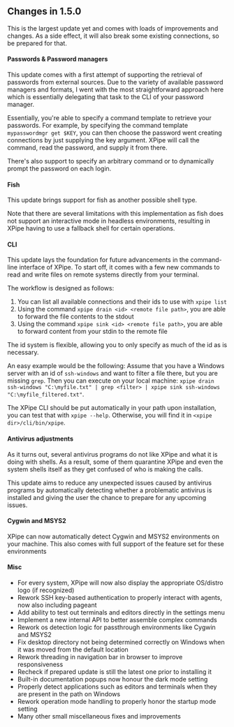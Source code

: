 ## Changes in 1.5.0

This is the largest update yet and comes with loads of improvements and changes.
As a side effect, it will also break some existing connections, so be prepared for that.

#### Passwords & Password managers

This update comes with a first attempt of supporting the retrieval of passwords from external sources.
Due to the variety of available password managers and formats, I went with the most straightforward approach here which is essentially delegating that task to the CLI of your password manager.

Essentially, you're able to specify a command template to retrieve your passwords.
For example, by specifying the command template `mypasswordmgr get $KEY`, you can then choose the password went creating connections by just supplying the key argument.
XPipe will call the command, read the password, and supply it from there.

There's also support to specify an arbitrary command or to dynamically prompt the password on each login.

#### Fish

This update brings support for fish as another possible shell type.

Note that there are several limitations with this implementation as fish does
not support an interactive mode in headless environments,
resulting in XPipe having to use a fallback shell for certain operations.

#### CLI

This update lays the foundation for future advancements in the command-line interface of XPipe.
To start off, it comes with a few new commands to read and write files on remote systems directly from your terminal.

The workflow is designed as follows:

1. You can list all available connections and their ids to use with `xpipe list`
2. Using the command `xpipe drain <id> <remote file path>`, you are able to forward the file contents to the stdout
3. Using the command `xpipe sink <id> <remote file path>`, you are able to forward content from your stdin to the remote file

The id system is flexible, allowing you to only specify as much of the id as is necessary.

An easy example would be the following: Assume that you have a Windows server with an id of `ssh-windows` and want to filter a file there, but you are missing `grep`.
Then you can execute on your local machine: `xpipe drain ssh-windows "C:\myfile.txt" | grep <filter> | xpipe sink ssh-windows "C:\myfile_filtered.txt"`.

The XPipe CLI should be put automatically in your path upon installation, you can test that with `xpipe --help`.
Otherwise, you will find it in `<xpipe dir>/cli/bin/xpipe`.

#### Antivirus adjustments

As it turns out, several antivirus programs do not like XPipe and what it is doing with shells.
As a result, some of them quarantine XPipe and even the system shells itself as they get confused of who is making the calls.

This update aims to reduce any unexpected issues caused by antivirus programs by automatically detecting whether a problematic antivirus is installed and giving the user the chance to prepare for any upcoming issues.

#### Cygwin and MSYS2

XPipe can now automatically detect Cygwin and MSYS2 environments on your machine.
This also comes with full support of the feature set for these environments

#### Misc

- For every system, XPipe will now also display the appropriate OS/distro logo (if recognized)
- Rework SSH key-based authentication to properly interact with agents, now also including pageant
- Add ability to test out terminals and editors directly in the settings menu
- Implement a new internal API to better assemble complex commands
- Rework os detection logic for passthrough environments like Cygwin and MSYS2
- Fix desktop directory not being determined correctly on Windows when it was moved from the default location
- Rework threading in navigation bar in browser to improve responsiveness
- Recheck if prepared update is still the latest one prior to installing it
- Built-in documentation popups now honour the dark mode setting
- Properly detect applications such as editors and terminals when they are present in the path on Windows
- Rework operation mode handling to properly honor the startup mode setting
- Many other small miscellaneous fixes and improvements
